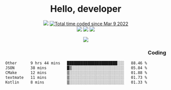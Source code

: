 # <div align='center' >Hello, developer</div>

<div align='center'>
  <a ><img src="https://img.shields.io/badge/dynamic/json?url=https%3A%2F%2Fapi.swo.moe%2Fstats%2Fgithub%2FFree-Aaron-Li&query=count&color=181717&label=GitHub&labelColor=282c34&logo=github&suffix=+follows&cacheSeconds=3600"></a>
  <a href="https://wakatime.com/@fe40087f-8eae-48dc-9950-ad0633db1591"><img src="https://wakatime.com/badge/user/fe40087f-8eae-48dc-9950-ad0633db1591.svg" alt="Total time coded since Mar 9 2022" /></a>
</div>
<div align='center'>
  <a><img src="https://img.shields.io/badge/C%2FC%2B%2B%20-%20%2375664D"></a>
  <a><img src="https://img.shields.io/badge/Kotlin%20-%20%2375664D"></a>
  <a><img src="https://img.shields.io/badge/JavaScript%20-%20%2375664D"></a>
</div>

<p align="center">
  <img src="https://readme-typing-svg.demolab.com/?lines=你好!+开发者;Hello!+ developer&font=Fira%20Code&center=true&width=380&height=50&duration=4000&pause=1000">
</p>


<div align='right'>
  <h3>Coding</h3>
</div>

<!--START_SECTION:waka-->

```txt
Other      9 hrs 44 mins   ██████████████████████░░░   88.46 %
JSON       38 mins         █▒░░░░░░░░░░░░░░░░░░░░░░░   05.84 %
CMake      12 mins         ▒░░░░░░░░░░░░░░░░░░░░░░░░   01.88 %
textmate   11 mins         ▒░░░░░░░░░░░░░░░░░░░░░░░░   01.73 %
Kotlin     8 mins          ▒░░░░░░░░░░░░░░░░░░░░░░░░   01.33 %
```

<!--END_SECTION:waka-->




